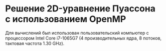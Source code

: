 # Решение 2D-уравнение Пуассона с использованием OpenMP
Для вычислений был использован пользовательский компьютер с процессором Intel Core i7-1065G7 (4 производительных ядра, 8 потоков, тактовая частота 1.30 GHz).
